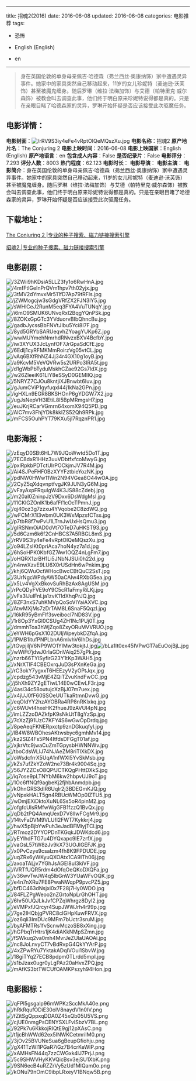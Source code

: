 
---
title: 招魂2(2016)
date: 2016-06-08
updated: 2016-06-08
categories: 电影推荐
tags:
- 恐怖

- English (English)
- en
---


> 身在英国伦敦的单身母亲佩吉·哈德森（弗兰西丝·奥康纳饰）家中遭遇灵异事件。她家中的家具突然自己移动起来，11岁的女儿珍妮特（麦迪逊·沃芙饰）甚至被魔鬼缠身。随后罗琳（维拉·法梅加饰）与艾德（帕特里克·威尔森饰）被教会叫去调查此事，他们终于明白原来珍妮特说得都是真的。只是在亲眼目睹了哈德森家的灵异，罗琳开始怀疑是否应该接受此次驱魔任务。

## **电影详情**：

**电影封面**：<img src="https://image.tmdb.org/t/p/w200/rRV9S3iy4eFe4vRptOIQeMQszXu.jpg" alt="/rRV9S3iy4eFe4vRptOIQeMQszXu.jpg" title="/rRV9S3iy4eFe4vRptOIQeMQszXu.jpg">
**电影名称**：招魂2
**原产地片名**：The Conjuring 2
**电影上映时间**：2016-06-08
**电影上映国家**：English (English)
**原产地语言**：en
**包含成人内容**：False
**是否纪录片**：False
**电影评分**：7.293
**评分人数**：8003
**热门程度**：62.123
**电影时长**：
**电影导演**：
**电影主演**：
**电影简介**：身在英国伦敦的单身母亲佩吉·哈德森（弗兰西丝·奥康纳饰）家中遭遇灵异事件。她家中的家具突然自己移动起来，11岁的女儿珍妮特（麦迪逊·沃芙饰）甚至被魔鬼缠身。随后罗琳（维拉·法梅加饰）与艾德（帕特里克·威尔森饰）被教会叫去调查此事，他们终于明白原来珍妮特说得都是真的。只是在亲眼目睹了哈德森家的灵异，罗琳开始怀疑是否应该接受此次驱魔任务。

## **下载地址**：
[The Conjuring 2 |专业的种子搜索、磁力链接搜索引擎](https://movie.amd794.com:2083/?search=The%20Conjuring%202&ordering=&mode=match_phrase&page_size=10&page=1)

[招魂2 |专业的种子搜索、磁力链接搜索引擎](https://movie.amd794.com:2083/?search=%E6%8B%9B%E9%AD%822&ordering=&mode=match_phrase&page_size=10&page=1)
 

## **电影剧照**：
<img src="https://image.tmdb.org/t/p/original/3ZWii9hKDsiA5LLZ3fy1o6RwHnA.jpg" alt="/3ZWii9hKDsiA5LLZ3fy1o6RwHnA.jpg" title="/3ZWii9hKDsiA5LLZ3fy1o6RwHnA.jpg"><img src="https://image.tmdb.org/t/p/original/4mfFtlGeInPrQVm1hpv7th02yjx.jpg" alt="/4mfFtlGeInPrQVm1hpv7th02yjx.jpg" title="/4mfFtlGeInPrQVm1hpv7th02yjx.jpg"><img src="https://image.tmdb.org/t/p/original/3tMV2dYmvxMr511fD7Ap79tRFls.jpg" alt="/3tMV2dYmvxMr511fD7Ap79tRFls.jpg" title="/3tMV2dYmvxMr511fD7Ap79tRFls.jpg"><img src="https://image.tmdb.org/t/p/original/jZWMogcjw3sGdgVRfZX2FJN3lY5.jpg" alt="/jZWMogcjw3sGdgVRfZX2FJN3lY5.jpg" title="/jZWMogcjw3sGdgVRfZX2FJN3lY5.jpg"><img src="https://image.tmdb.org/t/p/original/sWHlCeJ2RunM5eq3FYA4VuTUNqY.jpg" alt="/sWHlCeJ2RunM5eq3FYA4VuTUNqY.jpg" title="/sWHlCeJ2RunM5eq3FYA4VuTUNqY.jpg"><img src="https://image.tmdb.org/t/p/original/i6mO9SMUK6UNvqRxI2BqgYQnPSk.jpg" alt="/i6mO9SMUK6UNvqRxI2BqgYQnPSk.jpg" title="/i6mO9SMUK6UNvqRxI2BqgYQnPSk.jpg"><img src="https://image.tmdb.org/t/p/original/8ZOKxGpGTc3YVduorvBIbQhncBu.jpg" alt="/8ZOKxGpGTc3YVduorvBIbQhncBu.jpg" title="/8ZOKxGpGTc3YVduorvBIbQhncBu.jpg"><img src="https://image.tmdb.org/t/p/original/gadbJycssBbFNVtJIbu5Yci8I7F.jpg" alt="/gadbJycssBbFNVtJIbu5Yci8I7F.jpg" title="/gadbJycssBbFNVtJIbu5Yci8I7F.jpg"><img src="https://image.tmdb.org/t/p/original/8yd5GRYbSARUeqvhZYoagYUKp6Z.jpg" alt="/8yd5GRYbSARUeqvhZYoagYUKp6Z.jpg" title="/8yd5GRYbSARUeqvhZYoagYUKp6Z.jpg"><img src="https://image.tmdb.org/t/p/original/wwMUYmehNmrhdRNvzxBXV4BcfbY.jpg" alt="/wwMUYmehNmrhdRNvzxBXV4BcfbY.jpg" title="/wwMUYmehNmrhdRNvzxBXV4BcfbY.jpg"><img src="https://image.tmdb.org/t/p/original/iw3XYUX3JcLynfOF7JrGpaSdCfE.jpg" alt="/iw3XYUX3JcLynfOF7JrGpaSdCfE.jpg" title="/iw3XYUX3JcLynfOF7JrGpaSdCfE.jpg"><img src="https://image.tmdb.org/t/p/original/6Edlj1cyRFMKMmRoirzVg05vtCL.jpg" alt="/6Edlj1cyRFMKMmRoirzVg05vtCL.jpg" title="/6Edlj1cyRFMKMmRoirzVg05vtCL.jpg"><img src="https://image.tmdb.org/t/p/original/vAq6BXfRhNZ4Jj34r4GX10g1oyB.jpg" alt="/vAq6BXfRhNZ4Jj34r4GX10g1oyB.jpg" title="/vAq6BXfRhNZ4Jj34r4GX10g1oyB.jpg"><img src="https://image.tmdb.org/t/p/original/a9KcvM5VeVQVRw5s2URPo3IRA5t.jpg" alt="/a9KcvM5VeVQVRw5s2URPo3IRA5t.jpg" title="/a9KcvM5VeVQVRw5s2URPo3IRA5t.jpg"><img src="https://image.tmdb.org/t/p/original/d1gWbPbTyduMskhCZae92Gs7IdX.jpg" alt="/d1gWbPbTyduMskhCZae92Gs7IdX.jpg" title="/d1gWbPbTyduMskhCZae92Gs7IdX.jpg"><img src="https://image.tmdb.org/t/p/original/w26ZleeiK61LIY8eSSyD0GEMIIQ.jpg" alt="/w26ZleeiK61LIY8eSSyD0GEMIIQ.jpg" title="/w26ZleeiK61LIY8eSSyD0GEMIIQ.jpg"><img src="https://image.tmdb.org/t/p/original/5NRYZ7CJOu8kntjiXJBnwbt6Iuv.jpg" alt="/5NRYZ7CJOu8kntjiXJBnwbt6Iuv.jpg" title="/5NRYZ7CJOu8kntjiXJBnwbt6Iuv.jpg"><img src="https://image.tmdb.org/t/p/original/gJumCViP1gyfuqxl44j1kNa2GPn.jpg" alt="/gJumCViP1gyfuqxl44j1kNa2GPn.jpg" title="/gJumCViP1gyfuqxl44j1kNa2GPn.jpg"><img src="https://image.tmdb.org/t/p/original/igHXLn9EGR8BKSHOnP6gYDGW7X2.jpg" alt="/igHXLn9EGR8BKSHOnP6gYDGW7X2.jpg" title="/igHXLn9EGR8BKSHOnP6gYDGW7X2.jpg"><img src="https://image.tmdb.org/t/p/original/ugJsNepVH3IEtiL8I5BpMRmgsH7.jpg" alt="/ugJsNepVH3IEtiL8I5BpMRmgsH7.jpg" title="/ugJsNepVH3IEtiL8I5BpMRmgsH7.jpg"><img src="https://image.tmdb.org/t/p/original/euJKrjRCarVGmrn64xomX94Q5PD.jpg" alt="/euJKrjRCarVGmrn64xomX94Q5PD.jpg" title="/euJKrjRCarVGmrn64xomX94Q5PD.jpg"><img src="https://image.tmdb.org/t/p/original/AlC7mv3FhjYDk8kkIZS52Qh9RPk.jpg" alt="/AlC7mv3FhjYDk8kkIZS52Qh9RPk.jpg" title="/AlC7mv3FhjYDk8kkIZS52Qh9RPk.jpg"><img src="https://image.tmdb.org/t/p/original/mFCS5OuhPYT79KXu5jl7RqznPR1.jpg" alt="/mFCS5OuhPYT79KXu5jl7RqznPR1.jpg" title="/mFCS5OuhPYT79KXu5jl7RqznPR1.jpg">

## **电影海报**：
<img src="https://image.tmdb.org/t/p/original/zEqyD0SBt6HL7W9JQoWwtd5Do1T.jpg" alt="/zEqyD0SBt6HL7W9JQoWwtd5Do1T.jpg" title="/zEqyD0SBt6HL7W9JQoWwtd5Do1T.jpg"><img src="https://image.tmdb.org/t/p/original/7EC8dxR1HHz3uuVDbtfxfcoMwyG.jpg" alt="/7EC8dxR1HHz3uuVDbtfxfcoMwyG.jpg" title="/7EC8dxR1HHz3uuVDbtfxfcoMwyG.jpg"><img src="https://image.tmdb.org/t/p/original/pxlRpkbPDTctUlrPOCkjmJV7R4M.jpg" alt="/pxlRpkbPDTctUlrPOCkjmJV7R4M.jpg" title="/pxlRpkbPDTctUlrPOCkjmJV7R4M.jpg"><img src="https://image.tmdb.org/t/p/original/Ai4SJPeFHF0BzXYYFztbieYozNK.jpg" alt="/Ai4SJPeFHF0BzXYYFztbieYozNK.jpg" title="/Ai4SJPeFHF0BzXYYFztbieYozNK.jpg"><img src="https://image.tmdb.org/t/p/original/pdNW0HWw11Wn2N94VGea8O44wOA.jpg" alt="/pdNW0HWw11Wn2N94VGea8O44wOA.jpg" title="/pdNW0HWw11Wn2N94VGea8O44wOA.jpg"><img src="https://image.tmdb.org/t/p/original/2CyZ5qXdqvnptfvgJK9JUN3yG6M.jpg" alt="/2CyZ5qXdqvnptfvgJK9JUN3yG6M.jpg" title="/2CyZ5qXdqvnptfvgJK9JUN3yG6M.jpg"><img src="https://image.tmdb.org/t/p/original/vFayAxpFRquIgW4K3JS88cZdebj.jpg" alt="/vFayAxpFRquIgW4K3JS88cZdebj.jpg" title="/vFayAxpFRquIgW4K3JS88cZdebj.jpg"><img src="https://image.tmdb.org/t/p/original/m20aI0ZninpJzV9Dxx6DsWdgMsI.jpg" alt="/m20aI0ZninpJzV9Dxx6DsWdgMsI.jpg" title="/m20aI0ZninpJzV9Dxx6DsWdgMsI.jpg"><img src="https://image.tmdb.org/t/p/original/11CKlGZOnlK1b6afFf1cOcTPmnJ.jpg" alt="/11CKlGZOnlK1b6afFf1cOcTPmnJ.jpg" title="/11CKlGZOnlK1b6afFf1cOcTPmnJ.jpg"><img src="https://image.tmdb.org/t/p/original/qj40oz3g7zzxu4YVqobe2C8zdWQ.jpg" alt="/qj40oz3g7zzxu4YVqobe2C8zdWQ.jpg" title="/qj40oz3g7zzxu4YVqobe2C8zdWQ.jpg"><img src="https://image.tmdb.org/t/p/original/wFCMrX1l3wbm0UK3WxMpzsfCTss.jpg" alt="/wFCMrX1l3wbm0UK3WxMpzsfCTss.jpg" title="/wFCMrX1l3wbm0UK3WxMpzsfCTss.jpg"><img src="https://image.tmdb.org/t/p/original/p7tbR8f7wPvU1LTrnJwUxHsQmu3.jpg" alt="/p7tbR8f7wPvU1LTrnJwUxHsQmu3.jpg" title="/p7tbR8f7wPvU1LTrnJwUxHsQmu3.jpg"><img src="https://image.tmdb.org/t/p/original/gIRSNmOiAD0dVt7OTeD7uHKST93.jpg" alt="/gIRSNmOiAD0dVt7OTeD7uHKST93.jpg" title="/gIRSNmOiAD0dVt7OTeD7uHKST93.jpg"><img src="https://image.tmdb.org/t/p/original/5d6Czm6k6f2CnHBCS7A5RBGL8mS.jpg" alt="/5d6Czm6k6f2CnHBCS7A5RBGL8mS.jpg" title="/5d6Czm6k6f2CnHBCS7A5RBGL8mS.jpg"><img src="https://image.tmdb.org/t/p/original/rRV9S3iy4eFe4vRptOIQeMQszXu.jpg" alt="/rRV9S3iy4eFe4vRptOIQeMQszXu.jpg" title="/rRV9S3iy4eFe4vRptOIQeMQszXu.jpg"><img src="https://image.tmdb.org/t/p/original/o94LZsIKt0priAca7hoN4yz7a1d.jpg" alt="/o94LZsIKt0priAca7hoN4yz7a1d.jpg" title="/o94LZsIKt0priAca7hoN4yz7a1d.jpg"><img src="https://image.tmdb.org/t/p/original/6hSoHPK0KbfGZ7Aw1OQZ4nLgFm7.jpg" alt="/6hSoHPK0KbfGZ7Aw1OQZ4nLgFm7.jpg" title="/6hSoHPK0KbfGZ7Aw1OQZ4nLgFm7.jpg"><img src="https://image.tmdb.org/t/p/original/oHQRX1zrBH1Li5JNbNJSUi0h22d.jpg" alt="/oHQRX1zrBH1Li5JNbNJSUi0h22d.jpg" title="/oHQRX1zrBH1Li5JNbNJSUi0h22d.jpg"><img src="https://image.tmdb.org/t/p/original/n4nwXzvE9LU6X0rUSdHn6wPnkim.jpg" alt="/n4nwXzvE9LU6X0rUSdHn6wPnkim.jpg" title="/n4nwXzvE9LU6X0rUSdHn6wPnkim.jpg"><img src="https://image.tmdb.org/t/p/original/khj6QWuOctWHocBwcCBtQuC2SsT.jpg" alt="/khj6QWuOctWHocBwcCBtQuC2SsT.jpg" title="/khj6QWuOctWHocBwcCBtQuC2SsT.jpg"><img src="https://image.tmdb.org/t/p/original/3UrNgcWPdyAW50aCAlw4RXbG5ea.jpg" alt="/3UrNgcWPdyAW50aCAlw4RXbG5ea.jpg" title="/3UrNgcWPdyAW50aCAlw4RXbG5ea.jpg"><img src="https://image.tmdb.org/t/p/original/x5Lv4VgXxBkovSuRhBzAx8AgUSM.jpg" alt="/x5Lv4VgXxBkovSuRhBzAx8AgUSM.jpg" title="/x5Lv4VgXxBkovSuRhBzAx8AgUSM.jpg"><img src="https://image.tmdb.org/t/p/original/rPcQDyFVE9oY9C5cR1aFmyRiLKj.jpg" alt="/rPcQDyFVE9oY9C5cR1aFmyRiLKj.jpg" title="/rPcQDyFVE9oY9C5cR1aFmyRiLKj.jpg"><img src="https://image.tmdb.org/t/p/original/vFa3lJuIFnLja1zvK11dXhqPrJQ.jpg" alt="/vFa3lJuIFnLja1zvK11dXhqPrJQ.jpg" title="/vFa3lJuIFnLja1zvK11dXhqPrJQ.jpg"><img src="https://image.tmdb.org/t/p/original/8ZF3nxS7uhKMVpQoSoVIYaiAXVC.jpg" alt="/8ZF3nxS7uhKMVpQoSoVIYaiAXVC.jpg" title="/8ZF3nxS7uhKMVpQoSoVIYaiAXVC.jpg"><img src="https://image.tmdb.org/t/p/original/AtwMXjMs7zDrTAM8L6SnaF5Qqzl.jpg" alt="/AtwMXjMs7zDrTAM8L6SnaF5Qqzl.jpg" title="/AtwMXjMs7zDrTAM8L6SnaF5Qqzl.jpg"><img src="https://image.tmdb.org/t/p/original/16kR95yBmFlf3sveibocl7ND83V.jpg" alt="/16kR95yBmFlf3sveibocl7ND83V.jpg" title="/16kR95yBmFlf3sveibocl7ND83V.jpg"><img src="https://image.tmdb.org/t/p/original/1r8Op3YxGI0CSUg4ZH1Nc1PUj0T.jpg" alt="/1r8Op3YxGI0CSUg4ZH1Nc1PUj0T.jpg" title="/1r8Op3YxGI0CSUg4ZH1Nc1PUj0T.jpg"><img src="https://image.tmdb.org/t/p/original/dmmhToa3hWjZqo8ZxyORuMVVRUO.jpg" alt="/dmmhToa3hWjZqo8ZxyORuMVVRUO.jpg" title="/dmmhToa3hWjZqo8ZxyORuMVVRUO.jpg"><img src="https://image.tmdb.org/t/p/original/eYWH6pGsX102DUIjWpeybkDZfqA.jpg" alt="/eYWH6pGsX102DUIjWpeybkDZfqA.jpg" title="/eYWH6pGsX102DUIjWpeybkDZfqA.jpg"><img src="https://image.tmdb.org/t/p/original/1PMB1itufPNPLbnA6mlvhV6IhDs.jpg" alt="/1PMB1itufPNPLbnA6mlvhV6IhDs.jpg" title="/1PMB1itufPNPLbnA6mlvhV6IhDs.jpg"><img src="https://image.tmdb.org/t/p/original/tGvpjiljV6NP9WO1YIMw3tokjtJ.jpg" alt="/tGvpjiljV6NP9WO1YIMw3tokjtJ.jpg" title="/tGvpjiljV6NP9WO1YIMw3tokjtJ.jpg"><img src="https://image.tmdb.org/t/p/original/bLa1lt0ex45IVPwGT7aEuOojBjL.jpg" alt="/bLa1lt0ex45IVPwGT7aEuOojBjL.jpg" title="/bLa1lt0ex45IVPwGT7aEuOojBjL.jpg"><img src="https://image.tmdb.org/t/p/original/wWiFt7jdwJ0rlaGDnVAiq257gPk.jpg" alt="/wWiFt7jdwJ0rlaGDnVAiq257gPk.jpg" title="/wWiFt7jdwJ0rlaGDnVAiq257gPk.jpg"><img src="https://image.tmdb.org/t/p/original/nzrb66TYlSyfirG23Y1tKp3WAH5.jpg" alt="/nzrb66TYlSyfirG23Y1tKp3WAH5.jpg" title="/nzrb66TYlSyfirG23Y1tKp3WAH5.jpg"><img src="https://image.tmdb.org/t/p/original/xNrXTlF4CBEOxrqJuD3sPXnKeGa.jpg" alt="/xNrXTlF4CBEOxrqJuD3sPXnKeGa.jpg" title="/xNrXTlF4CBEOxrqJuD3sPXnKeGa.jpg"><img src="https://image.tmdb.org/t/p/original/rC3okY7ygxxT6HEEzyV2yOPtJqx.jpg" alt="/rC3okY7ygxxT6HEEzyV2yOPtJqx.jpg" title="/rC3okY7ygxxT6HEEzyV2yOPtJqx.jpg"><img src="https://image.tmdb.org/t/p/original/cpdzg543vMjE4ZQiTZvuKndFwCC.jpg" alt="/cpdzg543vMjE4ZQiTZvuKndFwCC.jpg" title="/cpdzg543vMjE4ZQiTZvuKndFwCC.jpg"><img src="https://image.tmdb.org/t/p/original/j5hXh9ZY2gETiwL14E0wCEwLF3r.jpg" alt="/j5hXh9ZY2gETiwL14E0wCEwLF3r.jpg" title="/j5hXh9ZY2gETiwL14E0wCEwLF3r.jpg"><img src="https://image.tmdb.org/t/p/original/4asl34c58outujcXzBjJ07m7uex.jpg" alt="/4asl34c58outujcXzBjJ07m7uex.jpg" title="/4asl34c58outujcXzBjJ07m7uex.jpg"><img src="https://image.tmdb.org/t/p/original/x4jUJ0fF60SSOeUUTkaRtmnDvwG.jpg" alt="/x4jUJ0fF60SSOeUUTkaRtmnDvwG.jpg" title="/x4jUJ0fF60SSOeUUTkaRtmnDvwG.jpg"><img src="https://image.tmdb.org/t/p/original/eqOldYY2hzAYOBRa4RP8nRKlxkq.jpg" alt="/eqOldYY2hzAYOBRa4RP8nRKlxkq.jpg" title="/eqOldYY2hzAYOBRa4RP8nRKlxkq.jpg"><img src="https://image.tmdb.org/t/p/original/c6WUvt4hxeHK2fhueJ9zAVUI4pN.jpg" alt="/c6WUvt4hxeHK2fhueJ9zAVUI4pN.jpg" title="/c6WUvt4hxeHK2fhueJ9zAVUI4pN.jpg"><img src="https://image.tmdb.org/t/p/original/imLZZzoDAZkfpK9sNkUtT8gYzSp.jpg" alt="/imLZZzoDAZkfpK9sNkUtT8gYzSp.jpg" title="/imLZZzoDAZkfpK9sNkUtT8gYzSp.jpg"><img src="https://image.tmdb.org/t/p/original/7cXzZj91UzC7KFY4S6wGwOpDrdq.jpg" alt="/7cXzZj91UzC7KFY4S6wGwOpDrdq.jpg" title="/7cXzZj91UzC7KFY4S6wGwOpDrdq.jpg"><img src="https://image.tmdb.org/t/p/original/8peAeqFKNERpxctp9znDGkuqfyl.jpg" alt="/8peAeqFKNERpxctp9znDGkuqfyl.jpg" title="/8peAeqFKNERpxctp9znDGkuqfyl.jpg"><img src="https://image.tmdb.org/t/p/original/lB4W8WBOhesAKtwsbyc6gmhMv14.jpg" alt="/lB4W8WBOhesAKtwsbyc6gmhMv14.jpg" title="/lB4W8WBOhesAKtwsbyc6gmhMv14.jpg"><img src="https://image.tmdb.org/t/p/original/kz2SlZ4Fs5PN4ItfdsDFGgT01af.jpg" alt="/kz2SlZ4Fs5PN4ItfdsDFGgT01af.jpg" title="/kz2SlZ4Fs5PN4ItfdsDFGgT01af.jpg"><img src="https://image.tmdb.org/t/p/original/xjkrVtc9jwaCuZmTGpysbHWNNWv.jpg" alt="/xjkrVtc9jwaCuZmTGpysbHWNNWv.jpg" title="/xjkrVtc9jwaCuZmTGpysbHWNNWv.jpg"><img src="https://image.tmdb.org/t/p/original/tboCdsWLIJ74NJAeZM8riTlXkDX.jpg" alt="/tboCdsWLIJ74NJAeZM8riTlXkDX.jpg" title="/tboCdsWLIJ74NJAeZM8riTlXkDX.jpg"><img src="https://image.tmdb.org/t/p/original/oWsdcfrrX5UqA1nfWXI5YvSkMsb.jpg" alt="/oWsdcfrrX5UqA1nfWXI5YvSkMsb.jpg" title="/oWsdcfrrX5UqA1nfWXI5YvSkMsb.jpg"><img src="https://image.tmdb.org/t/p/original/kZs7ufZkYZoW2ne73Br4k9004Sq.jpg" alt="/kZs7ufZkYZoW2ne73Br4k9004Sq.jpg" title="/kZs7ufZkYZoW2ne73Br4k9004Sq.jpg"><img src="https://image.tmdb.org/t/p/original/56JYZZCsO8QPfJCTKQgPHttDXkS.jpg" alt="/56JYZZCsO8QPfJCTKQgPHttDXkS.jpg" title="/56JYZZCsO8QPfJCTKQgPHttDXkS.jpg"><img src="https://image.tmdb.org/t/p/original/iq7ose9pLTNYbM6kw2hbpvUJ9oT.jpg" alt="/iq7ose9pLTNYbM6kw2hbpvUJ9oT.jpg" title="/iq7ose9pLTNYbM6kw2hbpvUJ9oT.jpg"><img src="https://image.tmdb.org/t/p/original/1Oc6ffNQf9agbeKj2fjhbAnmdpb.jpg" alt="/1Oc6ffNQf9agbeKj2fjhbAnmdpb.jpg" title="/1Oc6ffNQf9agbeKj2fjhbAnmdpb.jpg"><img src="https://image.tmdb.org/t/p/original/kOhnGRS3dIR6UqIr2j3BDEGmKJQ.jpg" alt="/kOhnGRS3dIR6UqIr2j3BDEGmKJQ.jpg" title="/kOhnGRS3dIR6UqIr2j3BDEGmKJQ.jpg"><img src="https://image.tmdb.org/t/p/original/vNpxkHALT5gn4RBUcWMOp0IZTU5.jpg" alt="/vNpxkHALT5gn4RBUcWMOp0IZTU5.jpg" title="/vNpxkHALT5gn4RBUcWMOp0IZTU5.jpg"><img src="https://image.tmdb.org/t/p/original/wDmjEXiDktoXuNL6Ss5oR4pinM2.jpg" alt="/wDmjEXiDktoXuNL6Ss5oR4pinM2.jpg" title="/wDmjEXiDktoXuNL6Ss5oR4pinM2.jpg"><img src="https://image.tmdb.org/t/p/original/ofgfcUIsRMfwWgGFB1fzzQ1BvQx.jpg" alt="/ofgfcUIsRMfwWgGFB1fzzQ1BvQx.jpg" title="/ofgfcUIsRMfwWgGFB1fzzQ1BvQx.jpg"><img src="https://image.tmdb.org/t/p/original/qDb2tPQ4AmqUexD7V8lIwFCgMr9.jpg" alt="/qDb2tPQ4AmqUexD7V8lIwFCgMr9.jpg" title="/qDb2tPQ4AmqUexD7V8lIwFCgMr9.jpg"><img src="https://image.tmdb.org/t/p/original/14tvFaDVM9VLUfl2FWT7Kykkrj4.jpg" alt="/14tvFaDVM9VLUfl2FWT7Kykkrj4.jpg" title="/14tvFaDVM9VLUfl2FWT7Kykkrj4.jpg"><img src="https://image.tmdb.org/t/p/original/hwX5pBjbYwPuh3eJadBFMiyjTCl.jpg" alt="/hwX5pBjbYwPuh3eJadBFMiyjTCl.jpg" title="/hwX5pBjbYwPuh3eJadBFMiyjTCl.jpg"><img src="https://image.tmdb.org/t/p/original/RTmoz2DYYOPDnTKGqkJDWKdcd6.jpg" alt="/RTmoz2DYYOPDnTKGqkJDWKdcd6.jpg" title="/RTmoz2DYYOPDnTKGqkJDWKdcd6.jpg"><img src="https://image.tmdb.org/t/p/original/yEYlhdFTG7u4DYQxapc9lE7zrfX.jpg" alt="/yEYlhdFTG7u4DYQxapc9lE7zrfX.jpg" title="/yEYlhdFTG7u4DYQxapc9lE7zrfX.jpg"><img src="https://image.tmdb.org/t/p/original/vaGsL57tW8zJv9kX73UOJlGEFJK.jpg" alt="/vaGsL57tW8zJv9kX73UOJlGEFJK.jpg" title="/vaGsL57tW8zJv9kX73UOJlGEFJK.jpg"><img src="https://image.tmdb.org/t/p/original/x0PvCzye9csalzm4fh8K9FPDUDE.jpg" alt="/x0PvCzye9csalzm4fh8K9FPDUDE.jpg" title="/x0PvCzye9csalzm4fh8K9FPDUDE.jpg"><img src="https://image.tmdb.org/t/p/original/uqZRx6yWKyuQXOAtx1CA9ITh06j.jpg" alt="/uqZRx6yWKyuQXOAtx1CA9ITh06j.jpg" title="/uqZRx6yWKyuQXOAtx1CA9ITh06j.jpg"><img src="https://image.tmdb.org/t/p/original/axoaTALjv7YGhJsAGEl8uI3kiVF.jpg" alt="/axoaTALjv7YGhJsAGEl8uI3kiVF.jpg" title="/axoaTALjv7YGhJsAGEl8uI3kiVF.jpg"><img src="https://image.tmdb.org/t/p/original/iVRTfUQR5rdm4dOfqOeQKoDXQFa.jpg" alt="/iVRTfUQR5rdm4dOfqOeQKoDXQFa.jpg" title="/iVRTfUQR5rdm4dOfqOeQKoDXQFa.jpg"><img src="https://image.tmdb.org/t/p/original/v36wvTwJW4q5lbGnW3YUaWFvOQK.jpg" alt="/v36wvTwJW4q5lbGnW3YUaWFvOQK.jpg" title="/v36wvTwJW4q5lbGnW3YUaWFvOQK.jpg"><img src="https://image.tmdb.org/t/p/original/e4n7nXRu7FE8PwaNWqpP9pvcPZ5.jpg" alt="/e4n7nXRu7FE8PwaNWqpP9pvcPZ5.jpg" title="/e4n7nXRu7FE8PwaNWqpP9pvcPZ5.jpg"><img src="https://image.tmdb.org/t/p/original/bfDC463dNsjxi0x7F28j7Hy0WDO.jpg" alt="/bfDC463dNsjxi0x7F28j7Hy0WDO.jpg" title="/bfDC463dNsjxi0x7F28j7Hy0WDO.jpg"><img src="https://image.tmdb.org/t/p/original/84FLZPgWeoo2nZGrtoNpLrGhOHT.jpg" alt="/84FLZPgWeoo2nZGrtoNpLrGhOHT.jpg" title="/84FLZPgWeoo2nZGrtoNpLrGhOHT.jpg"><img src="https://image.tmdb.org/t/p/original/6hr50UQJLkJvfCPZqWhrgz8Dyl2.jpg" alt="/6hr50UQJLkJvfCPZqWhrgz8Dyl2.jpg" title="/6hr50UQJLkJvfCPZqWhrgz8Dyl2.jpg"><img src="https://image.tmdb.org/t/p/original/eVMPxfJQrcyr4SupJWWJrh4r99p.jpg" alt="/eVMPxfJQrcyr4SupJWWJrh4r99p.jpg" title="/eVMPxfJQrcyr4SupJWWJrh4r99p.jpg"><img src="https://image.tmdb.org/t/p/original/7ge2IHQbjgPVRC8cIGHpKuwFRVX.jpg" alt="/7ge2IHQbjgPVRC8cIGHpKuwFRVX.jpg" title="/7ge2IHQbjgPVRC8cIGHpKuwFRVX.jpg"><img src="https://image.tmdb.org/t/p/original/oz6qli3ImDUc9MFm7bUctr3sruM.jpg" alt="/oz6qli3ImDUc9MFm7bUctr3sruM.jpg" title="/oz6qli3ImDUc9MFm7bUctr3sruM.jpg"><img src="https://image.tmdb.org/t/p/original/byAFMTRs1fvScnwMczoSB8xXing.jpg" alt="/byAFMTRs1fvScnwMczoSB8xXing.jpg" title="/byAFMTRs1fvScnwMczoSB8xXing.jpg"><img src="https://image.tmdb.org/t/p/original/hGPbqTrHtrs1jK4diAKkNMpSZmn.jpg" alt="/hGPbqTrHtrs1jK4diAKkNMpSZmn.jpg" title="/hGPbqTrHtrs1jK4diAKkNMpSZmn.jpg"><img src="https://image.tmdb.org/t/p/original/fSWkuq2va0mh4MvrJeZUlaUAOAi.jpg" alt="/fSWkuq2va0mh4MvrJeZUlaUAOAi.jpg" title="/fSWkuq2va0mh4MvrJeZUlaUAOAi.jpg"><img src="https://image.tmdb.org/t/p/original/nc8JoLnvyCT7vBdRvpG4QkYYArP.jpg" alt="/nc8JoLnvyCT7vBdRvpG4QkYYArP.jpg" title="/nc8JoLnvyCT7vBdRvpG4QkYYArP.jpg"><img src="https://image.tmdb.org/t/p/original/4xZPwRYu7YktakADqIVOui1SbvW.jpg" alt="/4xZPwRYu7YktakADqIVOui1SbvW.jpg" title="/4xZPwRYu7YktakADqIVOui1SbvW.jpg"><img src="https://image.tmdb.org/t/p/original/18giTYq27ECB8pdpm0TLrdd5mpI.jpg" alt="/18giTYq27ECB8pdpm0TLrdd5mpI.jpg" title="/18giTYq27ECB8pdpm0TLrdd5mpI.jpg"><img src="https://image.tmdb.org/t/p/original/s1bJzax0ugr0yLgPAz20aHvxZPQ.jpg" alt="/s1bJzax0ugr0yLgPAz20aHvxZPQ.jpg" title="/s1bJzax0ugr0yLgPAz20aHvxZPQ.jpg"><img src="https://image.tmdb.org/t/p/original/mAfKS3btTWCUfOAMKPszyh94Hon.jpg" alt="/mAfKS3btTWCUfOAMKPszyh94Hon.jpg" title="/mAfKS3btTWCUfOAMKPszyh94Hon.jpg">

## **电影图标**：
<img src="https://image.tmdb.org/t/p/original/qFPl5gsgalp96mWPKzSccMkA40e.png" alt="/qFPl5gsgalp96mWPKzSccMkA40e.png" title="/qFPl5gsgalp96mWPKzSccMkA40e.png"><img src="https://image.tmdb.org/t/p/original/hRkRqufODiE30olV8naydV1n0IV.png" alt="/hRkRqufODiE30olV8naydV1n0IV.png" title="/hRkRqufODiE30olV8naydV1n0IV.png"><img src="https://image.tmdb.org/t/p/original/fZitSgQppxqDDA0Z45xQb05U5VS.png" alt="/fZitSgQppxqDDA0Z45xQb05U5VS.png" title="/fZitSgQppxqDDA0Z45xQb05U5VS.png"><img src="https://image.tmdb.org/t/p/original/cjUE0nmgPsCENYSXLFvlSbzV7BL.png" alt="/cjUE0nmgPsCENYSXLFvlSbzV7BL.png" title="/cjUE0nmgPsCENYSXLFvlSbzV7BL.png"><img src="https://image.tmdb.org/t/p/original/92Pk7u6KkkojRIQtE9gj12pXAsC.png" alt="/92Pk7u6KkkojRIQtE9gj12pXAsC.png" title="/92Pk7u6KkkojRIQtE9gj12pXAsC.png"><img src="https://image.tmdb.org/t/p/original/t1jcBhWWd62ex5INWKCetmriIM0.png" alt="/t1jcBhWWd62ex5INWKCetmriIM0.png" title="/t1jcBhWWd62ex5INWKCetmriIM0.png"><img src="https://image.tmdb.org/t/p/original/3jOv25BVUNeSua6gBeupGfiohju.png" alt="/3jOv25BVUNeSua6gBeupGfiohju.png" title="/3jOv25BVUNeSua6gBeupGfiohju.png"><img src="https://image.tmdb.org/t/p/original/gX41TzWI1PGaR7iGz7B4crKeWIP.png" alt="/gX41TzWI1PGaR7iGz7B4crKeWIP.png" title="/gX41TzWI1PGaR7iGz7B4crKeWIP.png"><img src="https://image.tmdb.org/t/p/original/xAMHsFN44q7zzCWGxk4lJ7PrjJ.png" alt="/xAMHsFN44q7zzCWGxk4lJ7PrjJ.png" title="/xAMHsFN44q7zzCWGxk4lJ7PrjJ.png"><img src="https://image.tmdb.org/t/p/original/5c9SHWVHyKKVQicBsv3ejSU1XbK.png" alt="/5c9SHWVHyKKVQicBsv3ejSU1XbK.png" title="/5c9SHWVHyKKVQicBsv3ejSU1XbK.png"><img src="https://image.tmdb.org/t/p/original/9SN6ecB4uRZZrVy5zUd1MIQam0o.png" alt="/9SN6ecB4uRZZrVy5zUd1MIQam0o.png" title="/9SN6ecB4uRZZrVy5zUd1MIQam0o.png"><img src="https://image.tmdb.org/t/p/original/kONu79nOmC9ibpLRxeyV1BNqw5B.png" alt="/kONu79nOmC9ibpLRxeyV1BNqw5B.png" title="/kONu79nOmC9ibpLRxeyV1BNqw5B.png">
